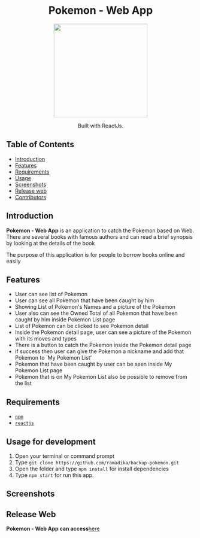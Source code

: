 <h1 align="center">Pokemon - Web App</h1>
<p align="center">
  <img width="250" src="https://cdn4.iconfinder.com/data/icons/logos-3/600/React.js_logo-512.png"/>
</p>
<p align="center">
  Built with ReactJs.
</p>

## Table of Contents

- [Introduction](#introduction)
- [Features](#features)
- [Requirements](#requirements)
- [Usage](#usage-for-development)
- [Screenshots](#screenshots)
- [Release web](#release-apk)
- [Contributors](#contributors)

## Introduction
<b>Pokemon - Web App</b> is an application to catch the Pokemon based on Web. There are several books with famous authors and can read a brief synopsis by looking at the details of the book

The purpose of this application is for people to borrow books online and easily

## Features
* User can see list of Pokemon
* User can see all Pokemon that have been caught by him
* Showing List of Pokemon's Names and a picture of the Pokemon
* User also can see the Owned Total of all Pokemon that have been caught by him inside Pokemon List page
* List of Pokemon can be clicked to see Pokemon detail
* Inside the Pokemon detail page, user can see a picture of the Pokemon with its moves and types
* There is a button to catch the Pokemon inside the Pokemon detail page
* if success then user can give the Pokemon a nickname and add that Pokemon to `My Pokemon List’
* Pokemon that have been caught by user can be seen inside My Pokemon List page
* Pokemon that is on My Pokemon List also be possible to remove from the list

## Requirements
* [`npm`](https://www.npmjs.com/get-npm)
* [`reactjs`](https://reactjs.org/docs/getting-started.html)

## Usage for development
1. Open your terminal or command prompt
2. Type `git clone https://github.com/ramadika/backup-pokemon.git`
3. Open the folder and type `npm install` for install dependencies
4. Type `npm start` for run this app.

## Screenshots
<!-- <div align="center">
    <img width="250" src="./src/img/3.png">
    <img width="250" src="./src/img/2.png">
    <img width="250" src="./src/img/4.png"">
    <img width="250" src="./src/img/1.png"">
    <img width="250" src="./src/img/6.png"">
</div> -->

## Release Web
**Pokemon - Web App can access**[here](https://ramadika.github.io/backup-pokemon/#/)
